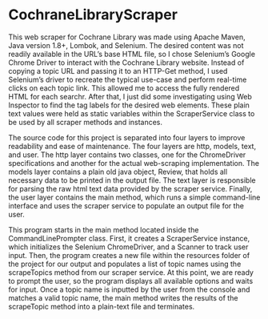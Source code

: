 # CochraneLibraryScraper
This web scraper for Cochrane Library was made using Apache Maven, Java version 1.8+, Lombok, and Selenium. The desired content was not readily available in the URL’s base HTML file, so I chose Selenium’s Google Chrome Driver to interact with the Cochrane Library website. Instead of copying a topic URL and passing it to an HTTP-Get method, I used Selenium’s driver to recreate the typical use-case and perform real-time clicks on each topic link. This allowed me to access the fully rendered HTML for each searchr. After that, I just did some investigating using Web Inspector to find the tag labels for the desired web elements. These plain text values were held as static variables within the ScraperService class to be used by all scraper methods and instances. 

The source code for this project is separated into four layers to improve readability and ease of maintenance. The four layers are http, models, text, and user. The http layer contains two classes, one for the ChromeDriver specifications and another for the actual web-scraping implementation. The models layer contains a plain old java object, Review, that holds all necessary data to be printed in the output file. The text layer is responsible for parsing the raw html text data provided by the scraper service. Finally, the user layer contains the main method, which runs a simple command-line interface and uses the scraper service to populate an output file for the user.

This program starts in the main method located inside the CommandLinePrompter class. First, it creates a ScraperService instance, which initializes the Selenium ChromeDriver, and a Scanner to track user input. Then, the program creates a new file within the resources folder of the project for our output and populates a list of topic names using the scrapeTopics method from our scraper service. At this point, we are ready to prompt the user, so the program displays all available options and waits for input. Once a topic name is inputted by the user from the console and matches a valid topic name, the main method writes the results of the scrapeTopic method into a plain-text file and terminates. 
 
